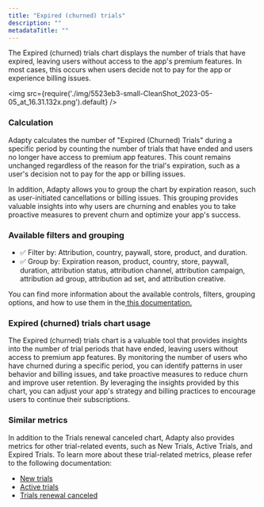 ```yaml
---
title: "Expired (churned) trials"
description: ""
metadataTitle: ""
---
```


The Expired (churned) trials chart displays the number of trials that have expired, leaving users without access to the app's premium features. In most cases, this occurs when users decide not to pay for the app or experience billing issues. 


<img
  src={require('./img/5523eb3-small-CleanShot_2023-05-05_at_16.31.132x.png').default}
/>





### Calculation

Adapty calculates the number of "Expired (Churned) Trials" during a specific period by counting the number of trials that have ended and users no longer have access to premium app features. This count remains unchanged regardless of the reason for the trial's expiration, such as a user's decision not to pay for the app or billing issues.

In addition, Adapty allows you to group the chart by expiration reason, such as user-initiated cancellations or billing issues. This grouping provides valuable insights into why users are churning and enables you to take proactive measures to prevent churn and optimize your app's success.

### Available filters and grouping

- ✅ Filter by: Attribution, country, paywall, store, product, and duration. 
- ✅ Group by: Expiration reason, product, country, store, paywall, duration, attribution status, attribution channel, attribution campaign, attribution ad group, attribution ad set, and attribution creative.

You can find more information about the available controls, filters, grouping options, and how to use them in the[ this documentation.](https://docs.adapty.io/docs/controls-filters-grouping-compare-proceeds)

### Expired (churned) trials chart usage

The Expired (churned) trials chart is a valuable tool that provides insights into the number of trial periods that have ended, leaving users without access to premium app features. By monitoring the number of users who have churned during a specific period, you can identify patterns in user behavior and billing issues, and take proactive measures to reduce churn and improve user retention. By leveraging the insights provided by this chart, you can adjust your app's strategy and billing practices to encourage users to continue their subscriptions.

### Similar metrics

In addition to the Trials renewal canceled chart, Adapty also provides metrics for other trial-related events, such as New Trials, Active Trials, and Expired Trials. To learn more about these trial-related metrics, please refer to the following documentation:

- [New trials](https://docs.adapty.io/docs/new-trials)
- [Active trials](https://docs.adapty.io/docs/active-trials)
- [Trials renewal canceled](https://docs.adapty.io/docs/trials-renewal-cancelled)